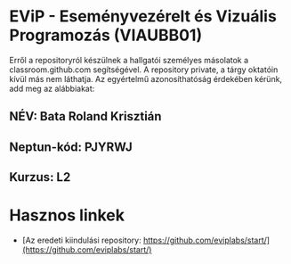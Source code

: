 # EViP - Eseményvezérelt és Vizuális Programozás (VIAUBB01)

Erről a repositoryról készülnek a hallgatói személyes másolatok a classroom.github.com segítségével.
A repository private, a tárgy oktatóin kívül más nem láthatja.
Az egyértelmű azonosíthatóság érdekében kérünk, add meg az alábbiakat:

## NÉV: Bata Roland Krisztián
## Neptun-kód: PJYRWJ
## Kurzus: L2

# Hasznos linkek 

- [Az eredeti kiindulási repository: https://github.com/eviplabs/start/](https://github.com/eviplabs/start/)
